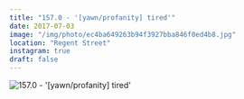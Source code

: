 ```yaml
---
title: "157.0 - '[yawn/profanity] tired'"
date: 2017-07-03
image: "/img/photo/ec4ba649263b94f3927bba846f0ed4b8.jpg"
location: "Regent Street"
instagram: true
draft: false
---
```


![157.0 - '[yawn/profanity] tired'](/img/photo/ec4ba649263b94f3927bba846f0ed4b8.jpg)
